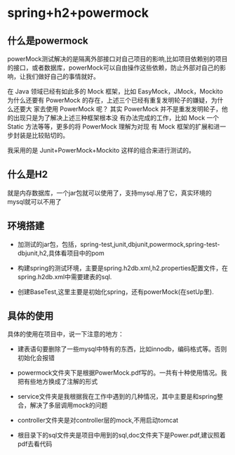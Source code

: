 spring+h2+powermock
==========================

什么是powermock
-------------
powerMock测试解决的是隔离外部接口对自己项目的影响,比如项目依赖别的项目的接口，或者数据库，powerMock可以自由操作这些依赖，防止外部对自己的影响，让我们做好自己的事情就好。

在 Java 领域已经有如此多的 Mock 框架，比如 EasyMock，JMock，Mockito
为什么还要有 PowerMock 的存在，上述三个已经有重复发明轮子的嫌疑，为什么还要大
家去使用 PowerMock 呢？
其实 PowerMock 并不是重发发明轮子，他的出现只是为了解决上述三种框架根本没
有办法完成的工作，比如 Mock 一个 Static 方法等等，更多的将 PowerMock 理解为对现
有 Mock 框架的扩展和进一步封装是比较贴切的。

我采用的是 Junit+PowerMock+Mockito 这样的组合来进行测试的。

什么是H2
-------------
就是内存数据库，一个jar包就可以使用了，支持mysql.用了它，真实环境的mysql就可以不用了

环境搭建
-------------

* 加测试的jar包，包括，spring-test,junit,dbjunit,powermock,spring-test-dbjunit,h2,具体看项目中的pom

* 构建spring的测试环境，主要是spring.h2db.xml,h2.properties配置文件，在spring.h2db.xml中需要建表的sql.

* 创建BaseTest,这里主要是初始化spring，还有powerMock(在setUp里).


具体的使用
-------------------
具体的使用在项目中，说一下注意的地方：

* 建表语句要删除了一些mysql中特有的东西，比如innodb，编码格式等。否则初始化会报错
  
* powermock文件夹下是根据PowerMock.pdf写的。一共有十种使用情况。我把有些地方换成了注解的形式

* service文件夹是我根据我在工作中遇到的几种情况，其中主要是和spring整合，解决了多层调用mock的问题

* controller文件夹是对controller层的mock,不用启动tomcat

* 根目录下的sql文件夹是项目中用到的sql,doc文件夹下是Power.pdf,建议照着pdf去看代码
